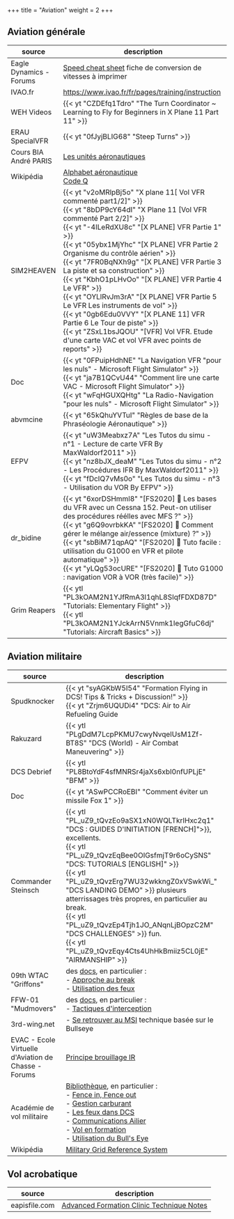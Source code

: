 +++
title = "Aviation"
weight = 2
+++

## Aviation générale
source       | description
------------ | -----------
Eagle Dynamics - Forums | [Speed cheat sheet](https://forums.eagle.ru/showthread.php?t=133980) fiche de conversion de vitesses à imprimer
IVAO.fr | https://www.ivao.fr/fr/pages/training/instruction
WEH Videos   | {{< yt "CZDEfq1Tdro" "The Turn Coordinator ~ Learning to Fly for Beginners in X Plane 11 Part 11" >}}
ERAU SpecialVFR | {{< yt "0fJyjBLIG68" "Steep Turns" >}}
Cours BIA André PARIS | [Les unités aéronautiques](https://www.acriv.org/fichiers/pdf/BIA/04-Navigation-Reglementation-Aeromedecine/Fiche-400-Les_Unites_Aeronautiques.pdf)
Wikipédia | [Alphabet aéronautique](https://fr.vikidia.org/wiki/Alphabet_a%C3%A9ronautique)<br /> [Code Q](https://fr.wikipedia.org/wiki/Code_Q)
SIM2HEAVEN | {{< yt "v2oMRlpBj5o" "X plane 11[ Vol VFR commenté part1/2]" >}}<br />{{< yt "8bDP9cY64dI" "X Plane 11 [Vol VFR commenté Part 2/2]" >}}<br />{{< yt "-4ILeRdXU8c" "[X PLANE] VFR Partie 1" >}}<br />{{< yt "05ybx1MjYhc" "[X PLANE] VFR Partie 2 Organisme du contrôle aérien" >}}<br />{{< yt "7FR0BqNXh9g" "[X PLANE] VFR Partie 3 La piste et sa construction" >}}<br />{{< yt "KbhO1pLHvOo" "[X PLANE] VFR Partie 4 Le VFR" >}}<br />{{< yt "OYLlRvJm3rA" "[X PLANE] VFR Partie 5 Le VFR Les instruments de vol" >}}<br />{{< yt "0gb6Edu0VVY" "[X PLANE 11] VFR Partie 6 Le Tour de piste" >}}<br />{{< yt "ZSxL1bsJQOU" "[VFR] Vol VFR. Etude d'une carte VAC et vol VFR avec points de reports" >}}
Doc | {{< yt "0FPuipHdhNE" "La Navigation VFR "pour les nuls" - Microsoft Flight Simulator" >}}<br />{{< yt "ja7B1QCvU44" "Comment lire une carte VAC - Microsoft Flight Simulator" >}}<br />{{< yt "wFqHGUXQHtg" "La Radio-Navigation "pour les nuls" - Microsoft Flight Simulator" >}}
abvmcine | {{< yt "65kQhuYVTuI" "Règles de base de la Phraséologie Aéronautique" >}}
EFPV | {{< yt "uW3Meabxz7A" "Les Tutos du simu - n°1 - Lecture de carte VFR By MaxWaldorf2011" >}}<br />{{< yt "nz8bJX_deaM" "Les Tutos du simu - n°2 - Les Procédures IFR By MaxWaldorf2011" >}}<br />{{< yt "fDcIQ7vMs0o" "Les Tutos du simu - n°3 - Utilisation du VOR By EFPV" >}}
dr_bidine | {{< yt "6xorDSHmml8" "[FS2020] 🛫 Les bases du VFR avec un Cessna 152. Peut-on utiliser des procédures réélles avec MFS ?" >}}<br />{{< yt "g6Q9ovrbkKA" "[FS2020] 🛫 Comment gérer le mélange air/essence (mixture) ?" >}}<br />{{< yt "sbBiM71qpAQ" "[FS2020] 🛫 Tuto facile : utilisation du G1000 en VFR et pilote automatique" >}}<br />{{< yt "yLQg53ocURE" "[FS2020] 🛫 Tuto G1000 : navigation VOR à VOR (très facile)" >}}
Grim Reapers | {{< ytl "PL3kOAM2N1YJfRmA3l1qhL8SIqfFDXD87D" "Tutorials: Elementary Flight" >}}<br /> {{< ytl "PL3kOAM2N1YJckArrN5Vnmk1IegGfuC6dj" "Tutorials: Aircraft Basics" >}}

## Aviation militaire
source       | description
------------ | -----------
Spudknocker  | {{< yt "syAGKbW5I54" "Formation Flying in DCS! Tips & Tricks + Discussion!" >}}<br /> {{< yt "Zrjm6UQUDi4" "DCS: Air to Air Refueling Guide | The Mental Game | Tips & Tricks" >}}<br />{{< yt "jOB-yVEm3Qg" "DCS World Low Level Penetration & Ridge Crossing Tutorial!" >}}<br />{{< yt "a2F91-RgREM" "SPEED IS LIFE! Tutorial on Surviving DCS World" >}}
Rakuzard     | {{< ytl "PLgDdM7LcpPKMU7cwyNvqeIUsM1Zf-BT8S" "DCS (World) - Air Combat Maneuvering" >}}
DCS Debrief  | {{< ytl "PL8BtoYdF4sfMNRSr4jaXs6xbI0nfUPLjE" "BFM" >}}
Doc          | {{< yt "ASwPCCRoEBI" "Comment éviter un missile Fox 1" >}}
Commander Steinsch | {{< ytl "PL_uZ9_tQvzEo9aSX1xN0WQLTkrIHxc2q1" "DCS : GUIDES D'INITIATION [FRENCH]">}}, excellents.<br /> {{< ytl "PL_uZ9_tQvzEqBee0OIGsfmjT9r6oCySNS" "DCS: TUTORIALS [ENGLISH]" >}}<br /> {{< ytl "PL_uZ9_tQvzErg7WU32wkkngZ0xVSwkWi_" "DCS LANDING DEMO" >}} plusieurs atterrissages très propres, en particulier au break.<br /> {{< ytl "PL_uZ9_tQvzEp4Tjh1JO_ANqnLjBOpzC2M" "DCS CHALLENGES" >}} fun.<br /> {{< ytl "PL_uZ9_tQvzEqy4Cts4UhHkBmiiz5CL0jE" "AIRMANSHIP" >}}
09th WTAC "Griffons" | des [docs](http://www.09thwtac.org/index.php?app=ccs&module=pages&section=pages&id=1&category=14), en particulier :<br />- [Approche au break](http://www.09thwtac.org/index.php?app=ccs&module=pages&section=pages&id=1&record=500)<br /> - [Utilisation des feux](http://www.09thwtac.org/index.php?app=ccs&module=pages&section=pages&id=1&record=498)
FFW-01 "Mudmovers" | des [docs](https://ffw-01.fr/formation/documentation.html), en particulier :<br /> - [Tactiques d'interception](https://www.ffw-01.fr/images/documentation/interne/air-air/tactiques_Interception.pdf)
3rd-wing.net | - [Se retrouver au MSI](https://www.3rd-wing.net/lofiversion/index.php?t11483.html) technique basée sur le Bullseye <br />
EVAC - Ecole Virtuelle d'Aviation de Chasse - Forums | [Principe brouillage IR](http://www.evac-fr.net/forums/lofiversion/index.php?t3047.html)
Académie de vol militaire | [Bibliothèque](http://avm-fr.com/documentations), en particulier : <br /> - [Fence in, Fence out](http://avm-fr.com/wiki/Fence+In+-+Fence+Out) <br /> - [Gestion carburant](http://avm-fr.com/wiki/Gestion+Carburant) <br /> - [Les feux dans DCS](http://avm-fr.com/wiki/Les+feux+dans+Digital+Combat+Simulator) <br /> - [Communications Ailier](http://avm-fr.com/docs/file/34/1-2-1%20Communications%20ailier.pdf)<br /> - [Vol en formation](http://avm-fr.com/docs/file/37/1-2-3%20Vol%20en%20formation.pdf)<br /> - [Utilisation du Bull's Eye](http://avm-fr.com/docs/file/50/3-1-1%20Bullseye.pdf)
Wikipédia    | [Military Grid Reference System](https://en.m.wikipedia.org/wiki/Military_Grid_Reference_System)

## Vol acrobatique
source       | description
------------ | -----------
eapisfile.com |[Advanced Formation Clinic Technique Notes](https://www.eapisfile.com/Docs/Formation/PPT/Advanced%20Formation%20Clinic%20Technique%20Notes.pdf)
